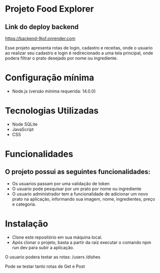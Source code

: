 # Projeto Food Explorer
## Link do deploy backend
https://backend-9jof.onrender.com

Esse projeto apresenta rotas de login, cadastro e receitas, onde o usuario ao realizar seu cadastro e login é redirecionado a uma tela principal, onde podera filtrar o prato desejado por nome ou ingrediente.
# Configuração mínima

- Node.js (versão mínima requerida: 14.0.0)

# Tecnologias Utilizadas

- Node SQLite
- JavaScript
- CSS
# Funcionalidades
## O projeto possui as seguintes funcionalidades:

- Os usuarios passam por uma validação de token
- O usuario pode pesquisar por um prato por nome ou ingrediente
- O usuario administrador tem a funcionalidade de adicionar um novo prato na aplicação, informando sua imagem, nome, ingredientes, preço e categoria.
# Instalação

- Clone este repositório em sua máquina local.
- Após clonar o projeto, basta a partir da raiz executar o comando npm run dev para subir a aplicação.

O usuario podera testar as rotas:
/users
/dishes

Pode se testar tanto rotas de Get e Post
